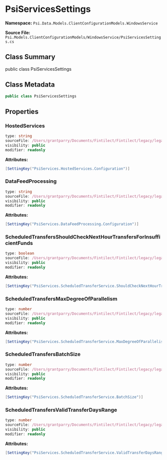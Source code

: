 # PsiServicesSettings

**Namespace:** `Psi.Data.Models.ClientConfigurationModels.WindowsService`

**Source File:** `Psi.Models.ClientConfigurationModels/WindowsService/PsiServicesSettings.cs`

## Class Summary

public class PsiServicesSettings

## Class Metadata

```typescript
public class PsiServicesSettings
```

## Properties

### HostedServices

```typescript
type: string
sourceFile: /Users/grantparry/Documents/Fintilect/Fintilect/legacy/legacy-apis/Psi.Models.ClientConfigurationModels/WindowsService/PsiServicesSettings.cs
visibility: public
modifier: readonly
```

**Attributes:**
```csharp
[SettingKey("PsiServices.HostedServices.Configuration")]
```

### DataFeedProcessing

```typescript
type: string
sourceFile: /Users/grantparry/Documents/Fintilect/Fintilect/legacy/legacy-apis/Psi.Models.ClientConfigurationModels/WindowsService/PsiServicesSettings.cs
visibility: public
modifier: readonly
```

**Attributes:**
```csharp
[SettingKey("PsiServices.DataFeedProcessing.Configuration")]
```

### ScheduledTransfersShouldCheckNextHourTransfersForInsufficientFunds

```typescript
type: boolean
sourceFile: /Users/grantparry/Documents/Fintilect/Fintilect/legacy/legacy-apis/Psi.Models.ClientConfigurationModels/WindowsService/PsiServicesSettings.cs
visibility: public
modifier: readonly
```

**Attributes:**
```csharp
[SettingKey("PsiServices.ScheduledTransferService.ShouldCheckNextHourTransfersForInsufficientFunds")]
```

### ScheduledTransfersMaxDegreeOfParallelism

```typescript
type: number
sourceFile: /Users/grantparry/Documents/Fintilect/Fintilect/legacy/legacy-apis/Psi.Models.ClientConfigurationModels/WindowsService/PsiServicesSettings.cs
visibility: public
modifier: readonly
```

**Attributes:**
```csharp
[SettingKey("PsiServices.ScheduledTransferService.MaxDegreeOfParallelism")]
```

### ScheduledTransfersBatchSize

```typescript
type: number
sourceFile: /Users/grantparry/Documents/Fintilect/Fintilect/legacy/legacy-apis/Psi.Models.ClientConfigurationModels/WindowsService/PsiServicesSettings.cs
visibility: public
modifier: readonly
```

**Attributes:**
```csharp
[SettingKey("PsiServices.ScheduledTransferService.BatchSize")]
```

### ScheduledTransfersValidTransferDaysRange

```typescript
type: number
sourceFile: /Users/grantparry/Documents/Fintilect/Fintilect/legacy/legacy-apis/Psi.Models.ClientConfigurationModels/WindowsService/PsiServicesSettings.cs
visibility: public
modifier: readonly
```

**Attributes:**
```csharp
[SettingKey("PsiServices.ScheduledTransferService.ValidTransferDaysRange")]
```

